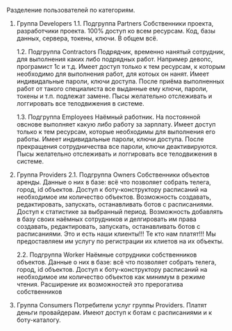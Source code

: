 Разделение пользователей по категориям.

1. Группа Developers
    1.1. Подгруппа Partners
        Собственники проекта, разработчики проекта. 100% доступ ко всем ресурсам. Код, базы данных, сервера, токены, ключи. В общем всё.
        
    1.2. Подгруппа Contractors
        Подрядчик, временно нанятый сотрудник, для выполнения каких либо подрядных работ. Например девопс, програмист 1с и т.д. Имеет доступ только к тем ресурсам, к которым необходимо для выполнения работ, для котоых он нанят. Имеет индивидальные пароли, ключи доступа. После приёма выполненных работ от такого специалиста все выданные ему ключи, пароли, токены и т.п. подлежат замене.
        Пысы желательно отслеживать и логгировать все телодвижения в системе. 
        
    1.3. Подгруппа Employees
        Наёмный работник. На постоянной овснове выполняет какую либо работу за зарплату. Имеет доступ только к тем ресурсам, которые необходимы для выполнения его работы. Имеет индивидальные пароли, ключи доступа. После прекращения сотрудничества все пароли, ключи деактивируются.
        Пысы желательно отслеживать и логгировать все телодвижения в системе.
        
        
2. Группа Providers
    2.1. Подгруппа Owners 
        Собственники объектов аренды.
        Данные о них в базе: всё что позволяет собрать телега, город, id объектов. 
        Доступ к боту-конструктору расписаний на необходимое им количество объектов.
        Возможность создавать, редактировать, запускать, останавливать ботов с расписаниями.
        Доступ к статистике за выбранный период.
        Возможность добавлять в базу своих наёмных сотрудников и делгировать им права создавать, редактировать, запускать, останавливать ботов с расписаниями.
        Это и есть наши клиенты!!! Те кто нам платят!!! Мы предоставляем им услугу по регистрации их клиетов на их объекты.
        
    2.2. Подгруппа Worker
        Наёмные сотрудники собственников объектов.
        Данные о них в базе: всё что позволяет собрать телега, город, id объектов.
        Доступ к боту-конструктору расписаний на необходимое им количество объектов как минимум в режиме чтения.
        Расширение их возможностей это прерогатива собственников
        
3. Группа Consumers
    Потребители услуг группы Providers. Платят деньги провайдерам. 
    Имеют доступ к ботам с расписаниями и к боту-каталогу.
    
